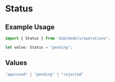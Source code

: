 # Status

## Example Usage

```typescript
import { Status } from "dub/models/operations";

let value: Status = "pending";
```

## Values

```typescript
"approved" | "pending" | "rejected"
```